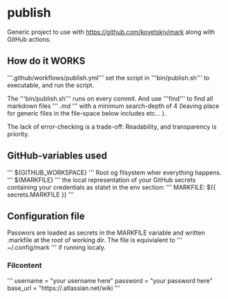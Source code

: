 # publish

Generic project to use with https://github.com/kovetskiy/mark along with GitHub actions.


## How do it WORKS



'''.github/workflows/publish.yml''' set the script in '''bin/publish.sh''' to executable, and run the script.

The '''bin/publish.sh''' runs on every commit.  And use '''find''' to find all markdown files ''' *.md* ''' with a minimum search-depth of 4 (leaving place for generic files in the file-space below includes etc... ).

The lack of error-checking is a trade-off: Readability, and transparency is priority.

## GitHub-variables used

''' ${GITHUB_WORKSPACE} ''' Root og filsystem wher everything happens.
''' ${MARKFILE} ''' the local representation of your GitHub secrets containing your credentials as statet in the env section: ''' MARKFILE: ${{ secrets.MARKFILE }} '''


## Configuration file

Passwors are loaded as secrets in the MARKFILE variable and written .markfile at the root of working dir. The file is equivialent to ''' ~/.config/mark ''' if running localy.

### Filcontent

'''
username = "your username here"
password = "your password here"
base_url = "https://<your site here>.atlassian.net/wiki
'''
